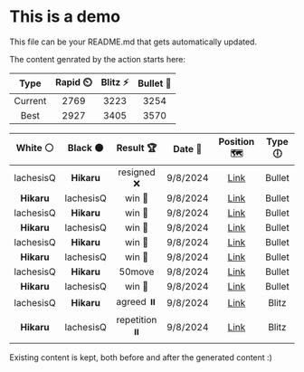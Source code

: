 # This is a demo

This file can be your README.md that gets automatically updated.

The content genrated by the action starts here:

<!--START_SECTION:chessStats-->
<!-- Automatically generated with https://github.com/Balastrong/chess-stats-action -->

| Type | Rapid ⏲️ | Blitz ⚡ | Bullet 🔫 |
|:---:|:---:|:---:|:---:|
| Current | 2769 | 3223 | 3254 |
| Best | 2927 | 3405 | 3570 |

| White ⚪ | Black ⚫ | Result 🏆 | Date 📅 | Position 🗺️ | Type 🕕 |
|:---:|:---:|:---:|:---:|:---:|:---:|
| lachesisQ | **Hikaru** | resigned ❌ | 9/8/2024 | <a href="http://www.ee.unb.ca/cgi-bin/tervo/fen.pl?select=8/2R5/8/1pk4P/8/7K/8/2b5 b - -">Link</a> | Bullet |
| **Hikaru** | lachesisQ | win 🥇 | 9/8/2024 | <a href="http://www.ee.unb.ca/cgi-bin/tervo/fen.pl?select=8/8/3k2p1/5p2/2K2P1p/2P4P/5P2/8 b - -">Link</a> | Bullet |
| lachesisQ | **Hikaru** | win 🥇 | 9/8/2024 | <a href="http://www.ee.unb.ca/cgi-bin/tervo/fen.pl?select=8/8/1p6/pN6/Pkp5/6Kp/8/8 w - -">Link</a> | Bullet |
| **Hikaru** | lachesisQ | win 🥇 | 9/8/2024 | <a href="http://www.ee.unb.ca/cgi-bin/tervo/fen.pl?select=8/5R2/4p1pk/6N1/6P1/4P3/Pr3PK1/4b3 w - -">Link</a> | Bullet |
| lachesisQ | **Hikaru** | win 🥇 | 9/8/2024 | <a href="http://www.ee.unb.ca/cgi-bin/tervo/fen.pl?select=5r1k/p2R2Rp/1p4p1/2p5/6P1/P6P/KPP5/5q2 b - -">Link</a> | Bullet |
| **Hikaru** | lachesisQ | win 🥇 | 9/8/2024 | <a href="http://www.ee.unb.ca/cgi-bin/tervo/fen.pl?select=6k1/7p/2P1p1p1/4P3/1p6/1P2r1pP/8/2R3K1 b - -">Link</a> | Bullet |
| lachesisQ | **Hikaru** | 50move  | 9/8/2024 | <a href="http://www.ee.unb.ca/cgi-bin/tervo/fen.pl?select=8/8/8/5K2/4R3/2k5/8/r7 w - -">Link</a> | Bullet |
| **Hikaru** | lachesisQ | win 🥇 | 9/8/2024 | <a href="http://www.ee.unb.ca/cgi-bin/tervo/fen.pl?select=8/1P2R3/3p4/5pp1/2r1B1k1/r7/1R6/1K6 b - -">Link</a> | Bullet |
| lachesisQ | **Hikaru** | agreed ⏸️ | 9/8/2024 | <a href="http://www.ee.unb.ca/cgi-bin/tervo/fen.pl?select=8/6pk/1r3p1p/7P/2R3P1/6K1/5P2/8 b - -">Link</a> | Blitz |
| **Hikaru** | lachesisQ | repetition ⏸️ | 9/8/2024 | <a href="http://www.ee.unb.ca/cgi-bin/tervo/fen.pl?select=6k1/pp2p2p/q2p2p1/3P1p2/n7/1Qr1BBP1/Pb2PP1P/1R3K2 w - -">Link</a> | Blitz |

<!--END_SECTION:chessStats-->

Existing content is kept, both before and after the generated content :)
